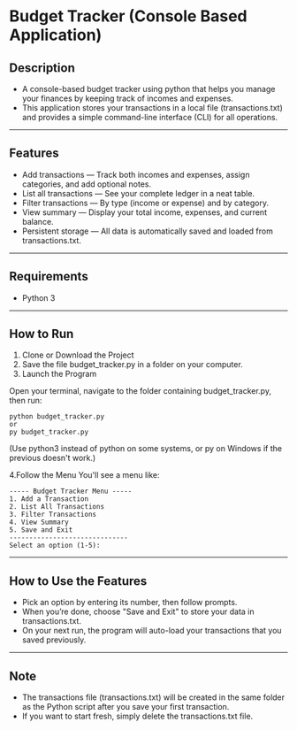 # Budget Tracker (Console Based Application)

## Description
- A console-based budget tracker using python that helps you manage your finances by keeping track of incomes and expenses. 
- This application stores your transactions in a local file (transactions.txt) and provides a simple command-line interface (CLI) for all operations.

-------

## Features
- Add transactions — Track both incomes and expenses, assign categories, and add optional notes.
- List all transactions — See your complete ledger in a neat table.
- Filter transactions — By type (income or expense) and by category.
- View summary — Display your total income, expenses, and current balance.
- Persistent storage — All data is automatically saved and loaded from transactions.txt.

--------

## Requirements
- Python 3

------

## How to Run
1. Clone or Download the Project
2. Save the file budget_tracker.py in a folder on your computer.
3. Launch the Program

Open your terminal, navigate to the folder containing budget_tracker.py, then run:
```
python budget_tracker.py
or
py budget_tracker.py
```
(Use python3 instead of python on some systems, or py on Windows if the previous doesn't work.)

4.Follow the Menu
You'll see a menu like:
```
----- Budget Tracker Menu -----
1. Add a Transaction
2. List All Transactions
3. Filter Transactions
4. View Summary
5. Save and Exit
------------------------------
Select an option (1-5):
```

-------

## How to Use the Features

- Pick an option by entering its number, then follow prompts.
- When you’re done, choose "Save and Exit" to store your data in transactions.txt.
- On your next run, the program will auto-load your transactions that you saved previously.

-------

## Note
- The transactions file (transactions.txt) will be created in the same folder as the Python script after you save your first transaction.
- If you want to start fresh, simply delete the transactions.txt file.
